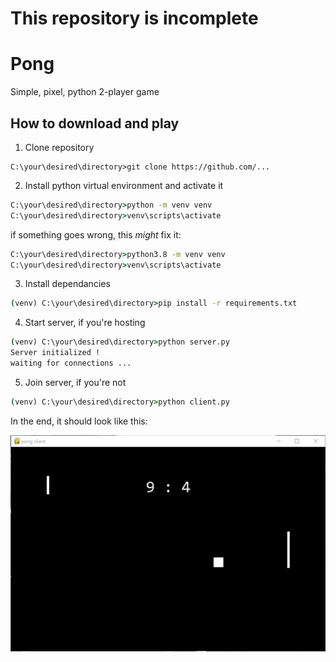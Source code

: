 # **This repository is incomplete**
# Pong
Simple, pixel, python 2-player game
## How to download and play
1. Clone repository
```git
C:\your\desired\directory>git clone https://github.com/...
```
2. Install python virtual environment and activate it
```cmd
C:\your\desired\directory>python -m venv venv
C:\your\desired\directory>venv\scripts\activate
```
if something goes wrong, this *might* fix it:
```cmd
C:\your\desired\directory>python3.8 -m venv venv
C:\your\desired\directory>venv\scripts\activate
```
3. Install dependancies
```cmd
(venv) C:\your\desired\directory>pip install -r requirements.txt
```
4. Start server, if you're hosting
```cmd
(venv) C:\your\desired\directory>python server.py
Server initialized !
waiting for connections ...
```
5. Join server, if you're not
```cmd
(venv) C:\your\desired\directory>python client.py
```
In the end, it should look like this:

!["game screen shot"](game_screenshot.jpg)
